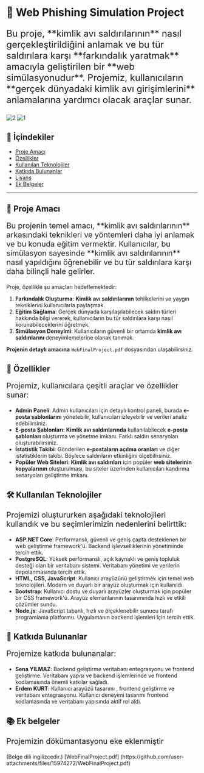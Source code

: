 # 📧 **Web Phishing Simulation Project**

<p style="font-size:24px;">Bu proje, **kimlik avı saldırılarının** nasıl gerçekleştirildiğini anlamak ve bu tür saldırılara karşı **farkındalık yaratmak** amacıyla geliştirilen bir **web simülasyonudur**. Projemiz, kullanıcıların **gerçek dünyadaki kimlik avı girişimlerini** anlamalarına yardımcı olacak araçlar sunar.</p>

![2](https://github.com/senayzz/Phishing-Project/assets/115492662/844382ac-4383-4614-b60c-c131c6f90564)
![1](https://github.com/senayzz/Phishing-Project/assets/115492662/0ad969ba-1465-4518-956f-9e95feaec7ef)


## 📜 **İçindekiler**

- [Proje Amacı](#🎯-proje-amacı)
- [Özellikler](#🌟-özellikler)
- [Kullanılan Teknolojiler](#🛠-kullanılan-teknolojiler)
- [Katkıda Bulunanlar](#🤝-katkıda-bulunanlar)
- [Lisans](#📄-lisans)
- [Ek Belgeler](#📚-ek-belgeler)

---

## 🎯 **Proje Amacı**

<p style="font-size:20px;">Bu projenin temel amacı, **kimlik avı saldırılarının** arkasındaki teknikleri ve yöntemleri daha iyi anlamak ve bu konuda eğitim vermektir. Kullanıcılar, bu simülasyon sayesinde **kimlik avı saldırılarının** nasıl yapıldığını öğrenebilir ve bu tür saldırılara karşı daha bilinçli hale gelirler.</p>

Proje, özellikle şu amaçları hedeflemektedir:

1. **Farkındalık Oluşturma**: **Kimlik avı saldırılarının** tehlikelerini ve yaygın tekniklerini kullanıcılarla paylaşmak.
2. **Eğitim Sağlama**: Gerçek dünyada karşılaşılabilecek saldırı türleri hakkında bilgi vererek, kullanıcıların bu tür saldırılara karşı nasıl korunabileceklerini öğretmek.
3. **Simülasyon Deneyimi**: Kullanıcıların güvenli bir ortamda **kimlik avı saldırılarını** deneyimlemelerine olanak tanımak.

**Projenin detaylı amacına** `WebFinalProject.pdf` dosyasından ulaşabilirsiniz.

## 🌟 **Özellikler**

<p style="font-size:20px;">Projemiz, kullanıcılara çeşitli araçlar ve özellikler sunar:</p>

- **Admin Paneli**: Admin kullanıcıları için detaylı kontrol paneli, burada **e-posta şablonlarını** yönetebilir, kullanıcıları izleyebilir ve verileri analiz edebilirsiniz.
- **E-posta Şablonları**: **Kimlik avı saldırılarında** kullanılabilecek **e-posta şablonları** oluşturma ve yönetme imkanı. Farklı saldırı senaryoları oluşturabilirsiniz.
- **İstatistik Takibi**: Gönderilen **e-postaların açılma oranları** ve diğer istatistiklerin takibi. Böylece saldırıların etkinliğini ölçebilirsiniz.
- **Popüler Web Siteleri**: **Kimlik avı saldırıları** için popüler **web sitelerinin kopyalarının** oluşturulması, bu siteler üzerinden kullanıcıları kandırma senaryoları geliştirme imkanı.


## 🛠 **Kullanılan Teknolojiler**

<p style="font-size:20px;">Projemizi oluştururken aşağıdaki teknolojileri kullandık ve bu seçimlerimizin nedenlerini belirttik:</p>

- **ASP.NET Core**: Performanslı, güvenli ve geniş çapta desteklenen bir web geliştirme framework'ü. Backend işlevselliklerinin yönetiminde tercih ettik.
- **PostgreSQL**: Yüksek performanslı, açık kaynaklı ve geniş topluluk desteği olan bir veritabanı sistemi. Veritabanı yönetimi ve verilerin depolanmasında tercih ettik.
- **HTML, CSS, JavaScript**: Kullanıcı arayüzünü geliştirmek için temel web teknolojileri. Modern ve duyarlı bir arayüz oluşturmak için kullanıldı.
- **Bootstrap**: Kullanıcı dostu ve duyarlı arayüzler oluşturmak için popüler bir CSS framework'ü. Arayüz elemanlarının tasarımında hızlı ve etkili çözümler sundu.
- **Node.js**: JavaScript tabanlı, hızlı ve ölçeklenebilir sunucu tarafı programlama platformu. Uygulamanın backend işlemleri için tercih ettik.

## 🤝 **Katkıda Bulunanlar**

<p style="font-size:20px;">Projemize katkıda bulunanalar:</p>

- **Sena YILMAZ**: Backend geliştirme veritabanı entegrasyonu ve frontend geliştirme. Veritabanı yapısı ve backend işlemlerinde ve frontend kodlamasında önemli katkılar sağladı.
- **Erdem KURT**: Kullanıcı arayüzü tasarımı , frontend geliştirme ve veritabanı entegrasyonu. Kullanıcı deneyimi tasarımı frontend kodlamasında ve veritabanı yapısında aktif rol aldı.

## 📚 **Ek belgeler**
<p style="font-size:20px;">Projemizin dökümantasyonu eke eklenmiştir</p>
  (Belge dili ingilizcedir.)
[WebFinalProject.pdf]
(https://github.com/user-attachments/files/15974272/WebFinalProject.pdf)

